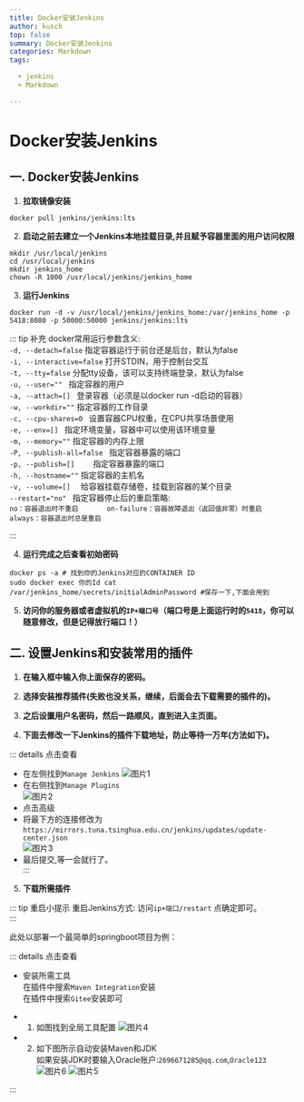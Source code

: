 ```yaml
---
title: Docker安装Jenkins
author: kusch
top: false
summary: Docker安装Jenkins
categories: Markdown
tags:

  + jenkins
  + Markdown

---
```


# Docker安装Jenkins

## 一. Docker安装Jenkins

1. **拉取镜像安装**

``` shell
docker pull jenkins/jenkins:lts
```

2. **启动之前去建立一个Jenkins本地挂载目录,并且赋予容器里面的用户访问权限**

``` shell
mkdir /usr/local/jenkins
cd /usr/local/jenkins
mkdir jenkins_home
chown -R 1000 /usr/local/jenkins/jenkins_home
```

3. **运行Jenkins**

``` shell
docker run -d -v /usr/local/jenkins/jenkins_home:/var/jenkins_home -p 5418:8080 -p 50000:50000 jenkins/jenkins:lts
```

::: tip 补充
docker常用运行参数含义:  
`-d, --detach=false` 指定容器运行于前台还是后台，默认为false     
`-i, --interactive=false` 打开STDIN，用于控制台交互    
`-t, --tty=false` 分配tty设备，该可以支持终端登录，默认为false  
`-u, --user="" ` 指定容器的用户    
`-a, --attach=[] ` 登录容器（必须是以docker run -d启动的容器）  
`-w, --workdir=""` 指定容器的工作目录     
`-c, --cpu-shares=0 ` 设置容器CPU权重，在CPU共享场景使用      
`-e, --env=[] ` 指定环境变量，容器中可以使用该环境变量      
`-m, --memory=""` 指定容器的内存上限      
`-P, --publish-all=false ` 指定容器暴露的端口      
`-p, --publish=[]    ` 指定容器暴露的端口     
`-h, --hostname=""` 指定容器的主机名      
`-v, --volume=[]  ` 给容器挂载存储卷，挂载到容器的某个目录      
`--restart="no" ` 指定容器停止后的重启策略:    
`no：容器退出时不重启      
on-failure：容器故障退出（返回值非零）时重启     
always：容器退出时总是重启`

:::

4. **运行完成之后查看初始密码**

``` shell
docker ps -a # 找到你的Jenkins对应的CONTAINER ID
sudo docker exec 你的Id cat /var/jenkins_home/secrets/initialAdminPassword #保存一下,下面会用到
```

5. **访问你的服务器或者虚拟机的`IP+端口号`（端口号是上面运行时的`5418`，你可以随意修改，但是记得放行端口！）**

## 二. 设置Jenkins和安装常用的插件

1. **在输入框中输入你上面保存的密码。**

2. **选择安装推荐插件(失败也没关系，继续，后面会去下载需要的插件的)。**

3. **之后设置用户名密码，然后一路顺风，直到进入主页面。**

4. **下面去修改一下Jenkins的插件下载地址，防止等待一万年(方法如下)。**

::: details 点击查看
- 在左侧找到`Manage Jenkins`
![图片1](http://img.superkusch.fun/docs/jenkins1.png)
- 在右侧找到`Manage Plugins`  
![图片2](http://img.superkusch.fun/docs/jenkins2.png)
- 点击高级 
- 将最下方的连接修改为`https://mirrors.tuna.tsinghua.edu.cn/jenkins/updates/update-center.json`  
![图片3](http://img.superkusch.fun/docs/jenkins3.png)
- 最后提交,等一会就行了。  
:::

5. **下载所需插件**

::: tip 重启小提示
重启Jenkins方式: 访问`ip+端口/restart` 点确定即可。  
:::

此处以部署一个最简单的springboot项目为例：

::: details 点击查看
- 安装所需工具  
在插件中搜索`Maven Integration`安装  
在插件中搜索`Gitee`安装即可

- 1. 如图找到全局工具配置
![图片4](http://img.superkusch.fun/docs/jenkins4.png)

- 2. 如下图所示自动安装Maven和JDK  
如果安装JDK时要输入Oracle账户:`2696671285@qq.com`,`Oracle123`  
![图片6](http://img.superkusch.fun/docs/jenkins6.png)
![图片5](http://img.superkusch.fun/docs/jenkins5.png)

:::